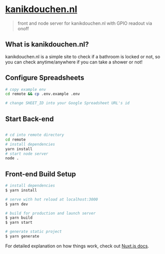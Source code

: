 # [kanikdouchen.nl](https://kanikdouchen.nl)

> front and node server for kanikdouchen.nl with GPIO readout via onoff

## What is kanikdouchen.nl?

kanikdouchen.nl is a simple site to check if a bathroom is locked or not, so you can check anytime/anywhere if you can take a shower or not!


## Configure Spreadsheets

``` bash
# copy example env
cd remote && cp .env.example .env

# change SHEET_ID into your Google Spreadsheet URL's id

```

## Start Back-end

``` bash

# cd into remote directory
cd remote
# install dependencies
yarn install
# start node server
node .

```


## Front-end Build Setup

``` bash
# install dependencies
$ yarn install

# serve with hot reload at localhost:3000
$ yarn dev

# build for production and launch server
$ yarn build
$ yarn start

# generate static project
$ yarn generate
```

For detailed explanation on how things work, check out [Nuxt.js docs](https://nuxtjs.org).
